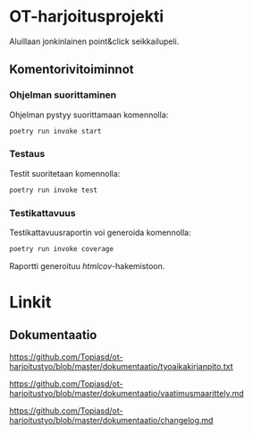 # OT-harjoitusprojekti

Aluillaan jonkinlainen point&click seikkailupeli. 




## Komentorivitoiminnot

### Ohjelman suorittaminen

Ohjelman pystyy suorittamaan komennolla:

```bash
poetry run invoke start
```

### Testaus

Testit suoritetaan komennolla:

```bash
poetry run invoke test
```

### Testikattavuus

Testikattavuusraportin voi generoida komennolla:

```bash
poetry run invoke coverage
```

Raportti generoituu _htmlcov_-hakemistoon.


# Linkit

## Dokumentaatio
https://github.com/Topiasd/ot-harjoitustyo/blob/master/dokumentaatio/tyoaikakirjanpito.txt

https://github.com/Topiasd/ot-harjoitustyo/blob/master/dokumentaatio/vaatimusmaarittely.md

https://github.com/Topiasd/ot-harjoitustyo/blob/master/dokumentaatio/changelog.md
